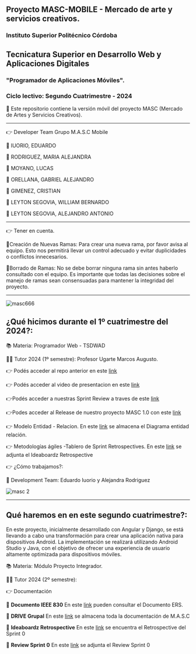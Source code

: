 ## Proyecto  MASC-MOBILE - Mercado de arte y servicios creativos.

### Instituto Superior Politécnico Córdoba

## Tecnicatura Superior en Desarrollo Web y Aplicaciones Digitales 

### "Programador de Aplicaciones Móviles".

### Ciclo lectivo: Segundo Cuatrimestre - 2024

:small_orange_diamond: Este repositorio contiene la versión móvil del proyecto MASC (Mercado de Artes y Servicios Creativos). 
* * * * * * * * * * * * * * * * * * * * * * * * * * * * * * * * * * * * * * * * * * * * * * * * * * * 
:point_right: Developer Team Grupo M.A.S.C Mobile

:small_orange_diamond: IUORIO, EDUARDO

:small_orange_diamond: RODRIGUEZ, MARIA ALEJANDRA

:small_orange_diamond: MOYANO, LUCAS

:small_orange_diamond: ORELLANA, GABRIEL ALEJANDRO

:small_orange_diamond: GIMENEZ, CRISTIAN

:small_orange_diamond: LEYTON SEGOVIA, WILLIAM BERNARDO

:small_orange_diamond: LEYTON SEGOVIA, ALEJANDRO ANTONIO

* * * * * * * * * * * * * * * * * * * * * * * * * * * * * * * * * * * * * * * * * * * * * * * * * * * 
:point_right: Tener en cuenta.

:small_orange_diamond:Creación de Nuevas Ramas: Para crear una nueva rama, por favor avisa al equipo. Esto nos permitirá llevar un control adecuado y evitar duplicidades o conflictos innecesarios.

:small_orange_diamond:Borrado de Ramas: No se debe borrar ninguna rama sin antes haberlo consultado con el equipo. Es importante que todas las decisiones sobre el manejo de ramas sean consensuadas para mantener la integridad del proyecto.

* * * * * * * * * * * * * * * * * * * * * * * * * * * * * * * * * * * * * * * * * * * * * * * * * * * 
![masc666](https://github.com/Elnenedelguion/MOD-PROGRAM-WEB-2024/assets/166960720/80b9f29d-b2c2-4cd1-858c-9646294923c0)

## ¿Qué hicimos durante el 1º cuatrimestre del 2024?:

:books: Materia: Programador Web - TSDWAD 

:man_teacher: Tutor 2024 (1º semestre): Profesor Ugarte Marcos Augusto.

:point_right: Podés acceder al repo anterior en este [link](https://github.com/Elnenedelguion/MOD-PROGRAM-WEB-2024.git)

:point_right: Podés acceder al video de presentacion en este [link](https://drive.google.com/file/d/1cFhnegvikbpYg3FlBX8Z31JEV304_W52/view?usp=sharing)

:point_right:Podés acceder a nuestras Sprint Review a traves de este [link](https://docs.google.com/document/d/1dxibkVKbtN6GQ_KSCRB87KcrgXtz2ASt9NakI2XqQks/edit) 

:point_right:Podes acceder al Release de nuestro proyecto MASC 1.0 con este [link](https://github.com/Elnenedelguion/MOD-PROGRAM-WEB-2024/releases/tag/v1.0.0) 

:point_right: Modelo Entidad - Relacion. En este [link](https://drive.google.com/file/d/18QFLjwbFgqeT3gls-KaypxcZ5ThEPZo6/view?usp=sharing) se almacena el Diagrama entidad relación.

:point_right: Metodologías ágiles -Tablero de Sprint Retrospectives. En este [link](https://docs.google.com/document/d/1qgkLQ8mTe_9V-sUzFtl0-JhwNDKV2b7ik7rZk2Tu-o0/edit?usp=sharing) se adjunta el Ideaboardz Retrospective 

👉 ¿Cómo trabajamos?:

🔸 Development Team: Eduardo Iuorio y Alejandra Rodriguez


![masc 2](https://github.com/Elnenedelguion/MOD-PROGRAM-WEB-2024/assets/166960720/d5bbb11a-d305-4e38-9271-aeca69b372f1)

* * * * * * * * * * * * * * * * * * * * * * * * * * * * * * * * * * * * * * * * * * * * * * * * * * * 
## Qué haremos en en este segundo cuatrimestre?:
En este proyecto, inicialmente desarrollado con Angular y Django, se está llevando a cabo una transformación para crear una aplicación nativa para dispositivos Android. La implementación se realizará utilizando Android Studio y Java, con el objetivo de ofrecer una experiencia de usuario altamente optimizada para dispositivos móviles.

:books: Materia: Módulo Proyecto Integrador.

:man_teacher: Tutor 2024 (2º semestre): 

:point_right: Documentación

:small_orange_diamond: **Documento IEEE 830**
En este [link](https://docs.google.com/document/d/1tD0woiiwuhC0ZnckBN2w5cAZf1QsHqN9/edit?usp=sharing&ouid=105320720932750339924&rtpof=true&sd=true) pueden consultar el Documento ERS.

:small_orange_diamond: **DRIVE Grupal**
En este [link](https://drive.google.com/drive/folders/1ba9DFmO3WURKgp5lAbNZ9XExrsz_w8vD) se almacena toda la documentación de M.A.S.C 

:small_orange_diamond: **Ideaboardz Retrospective**
En este [link](https://ideaboardz.com/for/MASC-%20Sprint%200/5366403) se encuentra el Retrospective del Sprint 0 

:small_orange_diamond: **Review Sprint 0**
En este [link](https://github.com/saitamaworker/MASC-MOBILE/wiki/Sprint-Review-%7C-Sprint-0) se adjunta el Review Sprint 0












